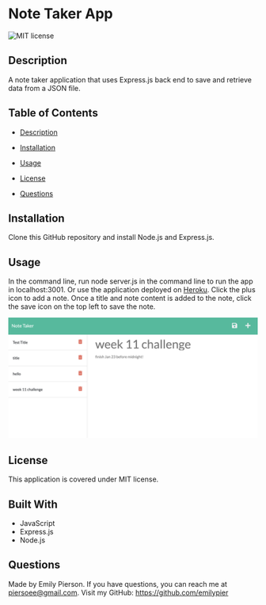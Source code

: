 # Note Taker App
![MIT license](https://img.shields.io/badge/license-MIT-yellow)

## Description 
A note taker application that uses Express.js back end to save and retrieve data from a JSON file.

## Table of Contents 

* [Description](#description)

* [Installation](#installation)

* [Usage](#usage)

* [License](#license)

* [Questions](#questions)

## Installation
Clone this GitHub repository and install Node.js and Express.js.

## Usage
In the command line, run node server.js in the command line to run the app in localhost:3001. Or use the application deployed on [Heroku](https://quiet-river-53539.herokuapp.com/). Click the plus icon to add a note. Once a title and note content is added to the note, click the save icon on the top left to save the note.

![Image of Note Taker app in action.](/docs/assets/note-taker-image.png)


## License
This application is covered under MIT license.

## Built With
* JavaScript
* Express.js
* Node.js

## Questions
Made by Emily Pierson.
If you have questions, you can reach me at piersoee@gmail.com. 
Visit my GitHub: https://github.com/emilypier
